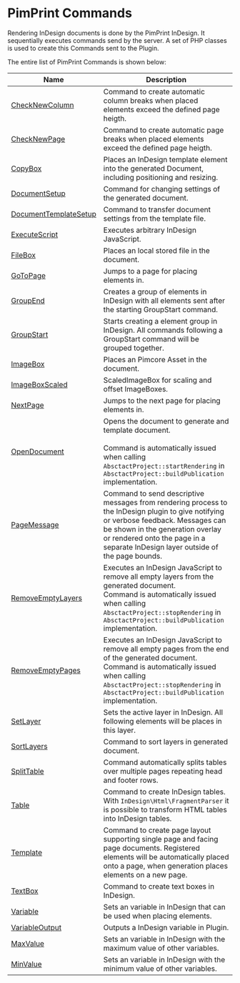 # PimPrint Commands

Rendering InDesign documents is done by the PimPrint InDesign. It sequentially executes commands send by the server.
A set of PHP classes is used to create this Commands sent to the Plugin.

The entire list of PimPrint Commands is shown below:

| Name                                                                                                                                       | Description                                                                                                                                                                                                                                                  |
|--------------------------------------------------------------------------------------------------------------------------------------------|--------------------------------------------------------------------------------------------------------------------------------------------------------------------------------------------------------------------------------------------------------------|
| [CheckNewColumn](https://github.com/mds-agenturgruppe/pimprint-core-bundle/tree/4.x/src/InDesign/Command/CheckNewColumn.php)               | Command to create automatic column breaks when placed elements exceed the defined page heigth.                                                                                                                                                               |
| [CheckNewPage](https://github.com/mds-agenturgruppe/pimprint-core-bundle/tree/4.x/src/InDesign/Command/CheckNewPage.php)                   | Command to create automatic page breaks when placed elements exceed the defined page heigth.                                                                                                                                                                 |
| [CopyBox](https://github.com/mds-agenturgruppe/pimprint-core-bundle/tree/4.x/src/InDesign/Command/CopyBox.php)                             | Places an InDesign template element into the generated Document, including positioning and resizing.                                                                                                                                                         |
| [DocumentSetup](https://github.com/mds-agenturgruppe/pimprint-core-bundle/tree/4.x/src/InDesign/Command/DocumentSetup.php)                 | Command for changing settings of the generated document.                                                                                                                                                                                                     |
| [DocumentTemplateSetup](https://github.com/mds-agenturgruppe/pimprint-core-bundle/tree/4.x/src/InDesign/Command/DocumentTemplateSetup.php) | Command to transfer document settings from the template file.                                                                                                                                                                                                |
| [ExecuteScript](https://github.com/mds-agenturgruppe/pimprint-core-bundle/tree/4.x/src/InDesign/Command/ExecuteScript.php)                 | Executes arbitrary InDesign JavaScript.                                                                                                                                                                                                                      |
| [FileBox](https://github.com/mds-agenturgruppe/pimprint-core-bundle/tree/4.x/src/InDesign/Command/FileBox.php)                             | Places an local stored file in the document.                                                                                                                                                                                                                 |
| [GoToPage](https://github.com/mds-agenturgruppe/pimprint-core-bundle/tree/4.x/src/InDesign/Command/GoToPage.php)                           | Jumps to a page for placing elements in.                                                                                                                                                                                                                     |
| [GroupEnd](https://github.com/mds-agenturgruppe/pimprint-core-bundle/tree/4.x/src/InDesign/Command/GroupEnd.php)                           | Creates a group of elements in InDesign with all elements sent after the starting GroupStart command.                                                                                                                                                        |
| [GroupStart](https://github.com/mds-agenturgruppe/pimprint-core-bundle/tree/4.x/src/InDesign/Command/GroupStart.php)                       | Starts creating a element group in InDesign. All commands following a GroupStart command will be grouped together.                                                                                                                                           |
| [ImageBox](https://github.com/mds-agenturgruppe/pimprint-core-bundle/tree/4.x/src/InDesign/Command/ImageBox.php)                           | Places an Pimcore Asset in the document.                                                                                                                                                                                                                     |
| [ImageBoxScaled](https://github.com/mds-agenturgruppe/pimprint-core-bundle/tree/4.x/src/InDesign/Command/ImageBoxScaled.php)               | ScaledImageBox for scaling and offset ImageBoxes.                                                                                                                                                                                                            |
| [NextPage](https://github.com/mds-agenturgruppe/pimprint-core-bundle/tree/4.x/src/InDesign/Command/NextPage.php)                           | Jumps to the next page for placing elements in.                                                                                                                                                                                                              |
| [OpenDocument](https://github.com/mds-agenturgruppe/pimprint-core-bundle/tree/4.x/src/InDesign/Command/OpenDocument.php)                   | Opens the document to generate and template document.<br><br>Command is automatically issued when calling `AbsctactProject::startRendering` in `AbsctactProject::buildPublication` implementation.                                                           |
| [PageMessage](https://github.com/mds-agenturgruppe/pimprint-core-bundle/tree/4.x/src/InDesign/Command/PageMessage.php)                     | Command to send descriptive messages from rendering process to the InDesign plugin to give notifying or verbose feedback. Messages can be shown in the generation overlay or rendered onto the page in a separate InDesign layer outside of the page bounds. |
| [RemoveEmptyLayers](https://github.com/mds-agenturgruppe/pimprint-core-bundle/tree/4.x/src/InDesign/Command/RemoveEmptyLayers.php)         | Executes an InDesign JavaScript to remove all empty layers from the generated document.<br>Command is automatically issued when calling `AbsctactProject::stopRendering` in `AbsctactProject::buildPublication` implementation.                              |
| [RemoveEmptyPages](https://github.com/mds-agenturgruppe/pimprint-core-bundle/tree/4.x/src/InDesign/Command/RemoveEmptyPages.php)           | Executes an InDesign JavaScript to remove all empty pages from the end of the generated document.<br>Command is automatically issued when calling `AbsctactProject::stopRendering` in `AbsctactProject::buildPublication` implementation.                    |
| [SetLayer](https://github.com/mds-agenturgruppe/pimprint-core-bundle/tree/4.x/src/InDesign/Command/SetLayer.php)                           | Sets the active layer in InDesign. All following elements will be places in this layer.                                                                                                                                                                      |
| [SortLayers](https://github.com/mds-agenturgruppe/pimprint-core-bundle/tree/4.x/src/InDesign/Command/SortLayers.php)                       | Command to sort layers in generated document.                                                                                                                                                                                                                |
| [SplitTable](https://github.com/mds-agenturgruppe/pimprint-core-bundle/tree/4.x/src/InDesign/Command/SplitTable.php)                       | Command automatically splits tables over multiple pages repeating head and footer rows.                                                                                                                                                                      |
| [Table](https://github.com/mds-agenturgruppe/pimprint-core-bundle/tree/4.x/src/InDesign/Command/Table.php)                                 | Command to create InDesign tables. With `InDesign\Html\FragmentParser` it is possible to transform HTML tables into InDesign tables.                                                                                                                         |
| [Template](https://github.com/mds-agenturgruppe/pimprint-core-bundle/tree/4.x/src/InDesign/Command/Template.php)                           | Command to create page layout supporting single page and facing page documents. Registered elements will be automatically placed onto a page, when generation places elements on a new page.                                                                 |
| [TextBox](https://github.com/mds-agenturgruppe/pimprint-core-bundle/tree/4.x/src/InDesign/Command/TextBox.php)                             | Command to create text boxes in InDesign.                                                                                                                                                                                                                    |
| [Variable](https://github.com/mds-agenturgruppe/pimprint-core-bundle/tree/4.x/src/InDesign/Command/Variable.php)                           | Sets an variable in InDesign that can be used when placing elements.                                                                                                                                                                                         |
| [VariableOutput](https://github.com/mds-agenturgruppe/pimprint-core-bundle/tree/4.x/src/InDesign/Command/VariableOutput.php)               | Outputs a InDesign variable in Plugin.                                                                                                                                                                                                                       |
| [MaxValue](https://github.com/mds-agenturgruppe/pimprint-core-bundle/tree/4.x/src/InDesign/Command/Variables/MaxValue.php)                 | Sets an variable in InDesign with the maximum value of other variables.                                                                                                                                                                                      |
| [MinValue](https://github.com/mds-agenturgruppe/pimprint-core-bundle/tree/4.x/src/InDesign/Command/Variables/MinValue.php)                 | Sets an variable in InDesign with the minimum value of other variables.                                                                                                                                                                                      |
